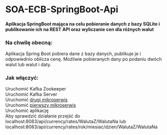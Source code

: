 # SOA-ECB-SpringBoot-Api
#### Aplikacja SpringBoot mająca na celu pobieranie danych z bazy SQLite i publikowanie ich na REST API oraz wyliczanie cen dla różnych walut

### Na chwilę obecną:  
Aplikacja Spring Boot pobiera dane z bazy danych, publikuje je i odpowiednio oblicza cenę. Możliwie pobieranych dany po podaniu dwóch walut lub walut i daty.  

### Jak włączyć:  
Uruchomić Kafka Zookeeper  
Uruchomić Kafka Server  
Uruchomić [drugi mikroserwis](https://github.com/KamilPalubicki/SOA-ECB-SpringBoot-Consumer)  
Uruchomić [pierwszy mikroserwis](https://github.com/bchanowski/SOA-ECB-SpringBoot-Producer-With-Kafka)  
Uruchomić aplikację  
Aby sprawdzić działanie przejść do localhost:8083/api/currency/rates/WalutaZ/WalutaNa lub  localhost:8083/api/currency/rates/rok/miesiac/dzien/WalutaZ/WalutaNa

